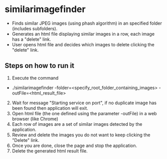 # similarimagefinder

* Finds similar JPEG images (using phash algorithm) in an specified folder (includes subfolders).
* Generates an html file displaying similar images in a row, each image has a "delete" link.
* User opens html file and decides which images to delete clicking the "delete" link.

## Steps on how to run it

1. Execute the command
  * ./similarimagefinder -folder=\<specify_root_folder_containing_images\> -outFile=\<html_result_file\>
2. Wait for message "Starting service on port", if no duplicate image has been found then application will exit.
3. Open html file (the one defined using the parameter -outFile) in a web browser (like Chrome)
4. Each row of images are a set of similar images detected by the application.
5. Review and delete the images you do not want to keep clicking the "Delete" link.
6. Once you are done, close the page and stop the application.
7. Delete the generated html result file.

